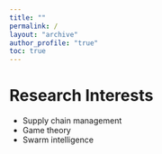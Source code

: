 ```yaml
---
title: ""
permalink: /
layout: "archive"
author_profile: "true"
toc: true
---
```

# Research Interests
- Supply chain management
- Game theory
- Swarm intelligence
